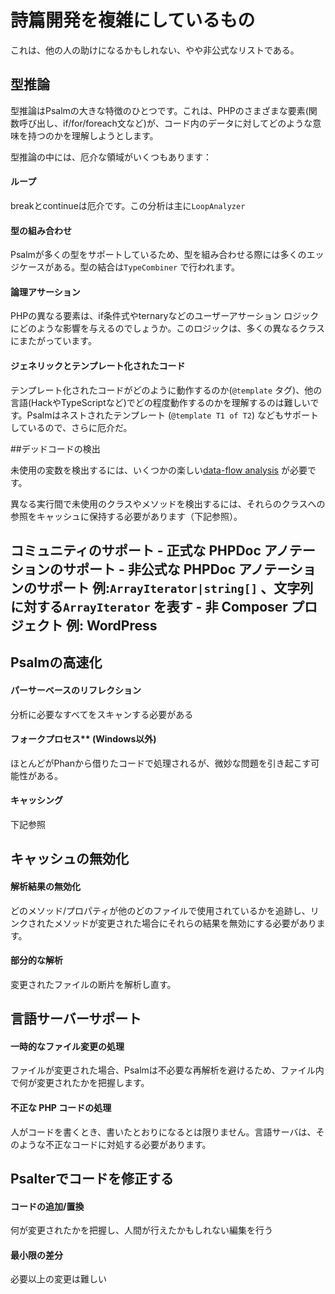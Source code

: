 # 詩篇開発を複雑にしているもの

これは、他の人の助けになるかもしれない、やや非公式なリストである。

## 型推論

型推論はPsalmの大きな特徴のひとつです。これは、PHPのさまざまな要素(関数呼び出し、if/for/foreach文など)が、コード内のデータに対してどのような意味を持つのかを理解しようとします。

型推論の中には、厄介な領域がいくつもあります：

#### ループ

breakとcontinueは厄介です。この分析は主に`LoopAnalyzer`

#### 型の組み合わせ

Psalmが多くの型をサポートしているため、型を組み合わせる際には多くのエッジケースがある。型の結合は`TypeCombiner` で行われます。

#### 論理アサーション

PHPの異なる要素は、if条件式やternaryなどのユーザーアサーション ロジックにどのような影響を与えるのでしょうか。このロジックは、多くの異なるクラスにまたがっています。

#### ジェネリックとテンプレート化されたコード

テンプレート化されたコードがどのように動作するのか(`@template` タグ)、他の言語(HackやTypeScriptなど)でどの程度動作するのかを理解するのは難しいです。Psalmはネストされたテンプレート (`@template T1 of T2`) などもサポートしているので、さらに厄介だ。

##デッドコードの検出

未使用の変数を検出するには、いくつかの楽しい[data-flow analysis](https://psalm.dev/articles/better-unused-variable-detection) が必要です。

異なる実行間で未使用のクラスやメソッドを検出するには、それらのクラスへの参照をキャッシュに保持する必要があります（下記参照）。

## コミュニティのサポート - **正式な PHPDoc アノテーションのサポート** - **非公式な PHPDoc アノテーションのサポート** 例:`ArrayIterator|string[]` 、文字列に対する`ArrayIterator` を表す - **非 Composer プロジェクト** 例: WordPress

## Psalmの高速化

#### パーサーベースのリフレクション

分析に必要なすべてをスキャンする必要がある

#### フォークプロセス** (Windows以外)

ほとんどがPhanから借りたコードで処理されるが、微妙な問題を引き起こす可能性がある。

#### キャッシング

下記参照

## キャッシュの無効化

#### 解析結果の無効化

どのメソッド/プロパティが他のどのファイルで使用されているかを追跡し、リンクされたメソッドが変更された場合にそれらの結果を無効にする必要があります。

#### 部分的な解析

変更されたファイルの断片を解析し直す。

## 言語サーバーサポート

#### 一時的なファイル変更の処理

ファイルが変更された場合、Psalmは不必要な再解析を避けるため、ファイル内で何が変更されたかを把握します。

#### 不正な PHP コードの処理

人がコードを書くとき、書いたとおりになるとは限りません。言語サーバは、そのような不正なコードに対処する必要があります。

## Psalterでコードを修正する

#### コードの追加/置換

何が変更されたかを把握し、人間が行えたかもしれない編集を行う

#### 最小限の差分

必要以上の変更は難しい
